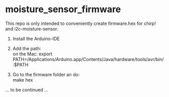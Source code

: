 # moisture_sensor_firmware
This repo is only intended to conveniently create firmware.hex for chirp! and i2c-moisture-sensor.

1. Install the Arduino-IDE

2. Add the path:  
on the Mac: export PATH=/Applications/Arduino.app/Contents/Java/hardware/tools/avr/bin/:$PATH  

3. Go to the firmware folder an do:  
make hex  





... to be continued ...
